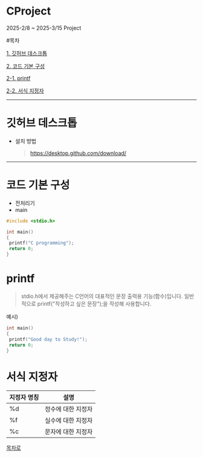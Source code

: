# CProject
 2025-2/8 ~ 2025-3/15 Project

#목차

[1. 깃허브 데스크톱](#깃허브-데스크톱)

[2. 코드 기본 구성](#코드-기본-구성)

[2-1. printf](#printf)

[2-2. 서식 지정자](#서식-지정자)
<hr/>

# 깃허브 데스크톱

+ 설치 방법
  > https://desktop.github.com/download/

<hr/>

# 코드 기본 구성
+ 전처리기
+ main

```c
#include <stdio.h>

int main()
{
 printf("C programming");
 return 0;
}
```
# printf
> stdio.h에서 제공해주는 C언어의 대표적인 문장 출력용 기능(함수)입니다.
> 일반적으로 printf("작성하고 싶은 문장");을 작성해 사용합니다.

예시)
```c
int main()
{
 printf("Good day to Study!");
 return 0;
}
```

# 서식 지정자
|지정자 명칭|설명|
|-----|-----|
|%d|정수에 대한 지정자|
|%f|실수에 대한 지정자|
|%c|문자에 대한 지정자|

[목차로](#목차)
